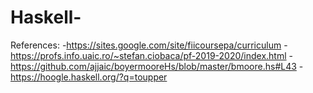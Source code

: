 # Haskell-
References:
-https://sites.google.com/site/fiicoursepa/curriculum
-https://profs.info.uaic.ro/~stefan.ciobaca/pf-2019-2020/index.html
-https://github.com/ajjaic/boyermooreHs/blob/master/bmoore.hs#L43
-https://hoogle.haskell.org/?q=toupper

